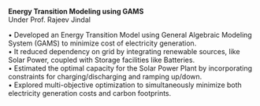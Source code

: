 **Energy Transition Modeling using GAMS**  
Under Prof. Rajeev Jindal  

• Developed an Energy Transition Model using General Algebraic Modeling System (GAMS) to minimize cost of electricity generation.  
• It reduced dependency on grid by integrating renewable sources, like Solar Power, coupled with Storage facilities like Batteries.  
• Estimated the optimal capacity for the Solar Power Plant by incorporating constraints for charging/discharging and ramping up/down.  
• Explored multi-objective optimization to simultaneously minimize both electricity generation costs and carbon footprints.  
